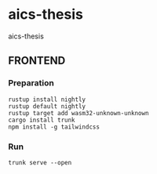 # aics-thesis
aics-thesis

## FRONTEND

### Preparation
```
rustup install nightly
rustup default nightly
rustup target add wasm32-unknown-unknown
cargo install trunk
npm install -g tailwindcss
```

### Run
```
trunk serve --open
```